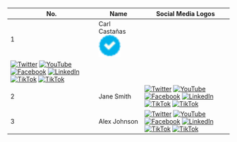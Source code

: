 | No. | Name               | Social Media Logos                                             |
|-----|--------------------|-----------------------------------------------------------------|
| 1   | Carl Castañas <img src="https://raw.githubusercontent.com/carlcastanas/Philippines/6c7704c6126635dcc88ae5d827a5f859c3705ba5/src/verified.svg" alt="Verified" width="50" height="50">
| [![Twitter](https://img.shields.io/badge/twitter-black?logo=twitter)](https://twitter.com/johndoe) [![YouTube](https://img.shields.io/badge/youtube-black?logo=youtube)](https://www.youtube.com/johndoe) [![Facebook](https://img.shields.io/badge/facebook-black?logo=facebook)](https://www.facebook.com/johndoe) [![LinkedIn](https://img.shields.io/badge/linkedin-black?logo=linkedin)](https://www.linkedin.com/in/johndoe) [![TikTok](https://img.shields.io/badge/tiktok-black?logo=tiktok)](https://www.tiktok.com/@johndoe) [![TikTok](https://img.shields.io/badge/github-black?logo=github)](https://www.github.com/johndoe) |
| 2   | Jane Smith         | [![Twitter](https://img.shields.io/badge/twitter-black?logo=twitter)](https://twitter.com/janesmith) [![YouTube](https://img.shields.io/badge/youtube-black?logo=youtube)](https://www.youtube.com/janesmith) [![Facebook](https://img.shields.io/badge/facebook-black?logo=facebook)](https://www.facebook.com/janesmith) [![LinkedIn](https://img.shields.io/badge/linkedin-black?logo=linkedin)](https://www.linkedin.com/in/janesmith) [![TikTok](https://img.shields.io/badge/tiktok-black?logo=tiktok)](https://www.tiktok.com/@johndoe) [![TikTok](https://img.shields.io/badge/github-black?logo=github)](https://www.github.com/johndoe) |
| 3   | Alex Johnson       | [![Twitter](https://img.shields.io/badge/twitter-black?logo=twitter)](https://twitter.com/alexjohnson) [![YouTube](https://img.shields.io/badge/youtube-black?logo=youtube)](https://www.youtube.com/alexjohnson) [![Facebook](https://img.shields.io/badge/facebook-black?logo=facebook)](https://www.facebook.com/alexjohnson) [![LinkedIn](https://img.shields.io/badge/linkedin-black?logo=linkedin)](https://www.linkedin.com/in/alexjohnson) [![TikTok](https://img.shields.io/badge/tiktok-black?logo=tiktok)](https://www.tiktok.com/@johndoe) [![TikTok](https://img.shields.io/badge/github-black?logo=github)](https://www.tiktok.com/@johndoe) |


